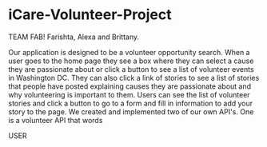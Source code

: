 # iCare-Volunteer-Project
TEAM FAB!
Farishta, Alexa and Brittany.

Our application is designed to be a volunteer opportunity search. When a user goes to the home page they see a box where they can select a cause they are passionate about or click a button to see a list of volunteer events in Washington DC. They can also click a link of stories to see a list of stories that people have posted explaining causes they are passionate about and why volunteering is important to them. Users can see the list of volunteer stories and click a button to go to a form and fill in information to add your story to the page. We created and implemented two of our own API's. One is a volunteer API that words





USER
